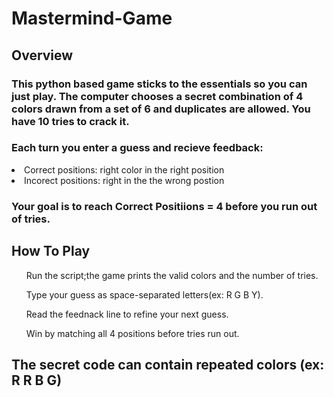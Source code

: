 <h1>Mastermind-Game</h1>

<h2> Overview </h2>

<h3>This python based game sticks to the essentials so you can just play. The computer chooses a secret combination of 4 colors drawn from a set of 6 and duplicates are allowed. You have 10 tries to crack it.</h3>

<h3>Each turn you enter a guess and recieve feedback:</h3>

<li>Correct positions: right color in the right position</li>
<li>Incorect positions: right in the the wrong postion</li>

<h3>Your goal is to reach Correct Positiions = 4 before you run out of tries.</h3>

<h2>How To Play</h2>
<ol>Run the script;the game prints the valid colors and the number of tries.</ol>
<ol>Type your guess as space-separated letters(ex: R G B Y).</ol>
<ol>Read the feednack line to refine your next guess.</ol>
<ol>Win by matching all 4 positions before tries run out.</ol>

<h2>The secret code can contain repeated colors (ex: R R B G)</h2>

